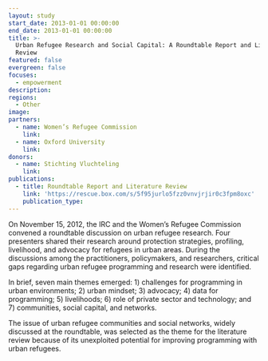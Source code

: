 ```yaml
---
layout: study
start_date: 2013-01-01 00:00:00
end_date: 2013-01-01 00:00:00
title: >-
  Urban Refugee Research and Social Capital: A Roundtable Report and Literature
  Review
featured: false
evergreen: false
focuses:
  - empowerment
description:
regions:
  - Other
image:
partners:
  - name: Women’s Refugee Commission
    link:
  - name: Oxford University
    link:
donors:
  - name: Stichting Vluchteling
    link:
publications:
  - title: Roundtable Report and Literature Review
    link: 'https://rescue.box.com/s/5f95jurlo5fzz0vnvjrjir0c3fpm8oxc'
    publication_type:
---
```


On November 15, 2012, the IRC and the Women’s Refugee Commission convened a roundtable discussion on urban refugee research. Four presenters shared their research around protection strategies, profiling, livelihood, and advocacy for refugees in urban areas. During the discussions among the practitioners, policymakers, and researchers, critical gaps regarding urban refugee programming and research were identified.

In brief, seven main themes emerged: 1) challenges for programming in urban environments; 2) urban mindset; 3) advocacy; 4) data for programming; 5) livelihoods; 6) role of private sector and technology; and 7) communities, social capital, and networks.

The issue of urban refugee communities and social networks, widely discussed at the roundtable, was selected as the theme for the literature review because of its unexploited potential for improving programming with urban refugees.
